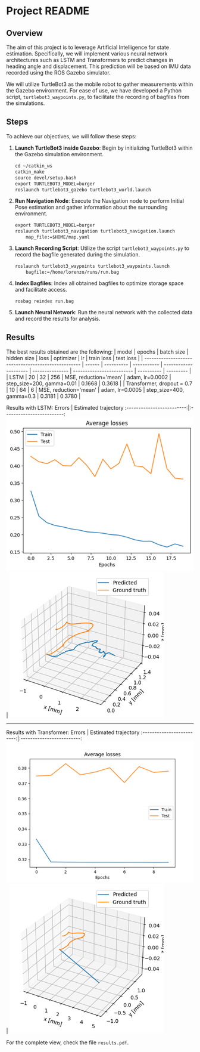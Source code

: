 # Project README

## Overview

The aim of this project is to leverage Artificial Intelligence for state estimation. Specifically, we will implement various neural network architectures such as LSTM and Transformers to predict changes in heading angle and displacement. This prediction will be based on IMU data recorded using the ROS Gazebo simulator.

We will utilize TurtleBot3 as the mobile robot to gather measurements within the Gazebo environment. For ease of use, we have developed a Python script, `turtlebot3_waypoints.py`, to facilitate the recording of bagfiles from the simulations.

## Steps

To achieve our objectives, we will follow these steps:

1. **Launch TurtleBot3 inside Gazebo**: Begin by initializing TurtleBot3 within the Gazebo simulation environment.
    ```
    cd ~/catkin_ws
    catkin_make
    source devel/setup.bash
    export TURTLEBOT3_MODEL=burger
    roslaunch turtlebot3_gazebo turtlebot3_world.launch
    ```

2. **Run Navigation Node**: Execute the Navigation node to perform Initial Pose estimation and gather information about the surrounding environment.
    ```
    export TURTLEBOT3_MODEL=burger
    roslaunch turtlebot3_navigation turtlebot3_navigation.launch 
        map_file:=$HOME/map.yaml
    ```

3. **Launch Recording Script**: Utilize the script `turtlebot3_waypoints.py` to record the bagfile generated during the simulation.
    ```
    roslaunch turtlebot3_waypoints turtlebot3_waypoints.launch
        bagfile:=/home/lorenzo/runs/run.bag
    ```

4. **Index Bagfiles**: Index all obtained bagfiles to optimize storage space and facilitate access.
    ```
    rosbag reindex run.bag
    ```


5. **Launch Neural Network**: Run the neural network with the collected data and record the results for analysis.

## Results

The best results obtained are the following:
| model                                               | epochs | batch size | hidden size | loss                  | optimizer       | lr                        | train loss | test loss |
| --------------------------------------------------- | ------ | ---------- | ----------- | --------------------- | --------------- | ------------------------- | ---------- | --------- |
| LSTM                                                | 20     | 32         | 256         | MSE, reduction='mean' | adam, lr=0.0002 | step_size=200, gamma=0.01 | 0.1668     | 0.3618    |
| Transformer, dropout = 0.7                          | 10     | 64         | 6           | MSE, reduction='mean' | adam, lr=0.0005  | step_size=400, gamma=0.3  | 0.3181      | 0.3780    |


Results with LSTM:
Errors             |  Estimated trajectory
:-------------------------:|:-------------------------:
![](outputs/lstmError.png)  |  ![](outputs/lstmTrajectory.png)

-------------------------------------

Results with Transformer:
Errors             |  Estimated trajectory
:-------------------------:|:-------------------------:
![](outputs/transformerError.png)  |  ![](outputs/transformerTrajectory.png)

For the complete view, check the file `results.pdf`.
